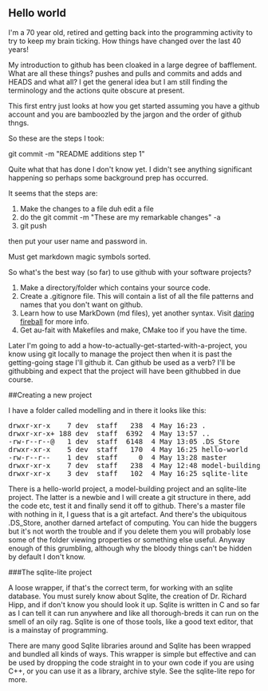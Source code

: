 ## Hello world

I'm a 70 year old, retired and getting back into the programming activity to try to keep my brain ticking. How things have changed over the last 40 years!

My introduction to github has been cloaked in a large degree of bafflement. What are all these things? pushes and pulls and commits and adds and HEADS and what all? I get the general idea but I am still finding the terminology and the actions quite obscure at present.

This first entry just looks at how you get started assuming you have a github account and you are bamboozled by the jargon and the order of github thngs.

So these are the steps I took:

git commit -m "README additions step 1"

Quite what that has done I don't know yet. I didn't see anything significant happening so perhaps some background prep has occurred.

It seems that the steps are:

1. Make the changes to a file duh edit a file
2. do the  git commit -m "These are my remarkable changes" -a
3. git push

then put your user name and password in.

Must get markdown magic symbols sorted.

So what's the best way (so far) to use github with your software projects?

1. Make a directory/folder which contains your source code.
2. Create a .gitignore file. This will contain a list of all the file patterns and names that you don't want on github.
3. Learn how to use MarkDown (md files), yet another syntax. Visit [daring fireball](https://daringfireball.net/projects/markdown/basics) for more info.
4. Get au-fait with Makefiles and make, CMake too if you have the time.

Later I'm going to add a how-to-actually-get-started-with-a-project, you know using git locally to manage the project then when it is past the getting-going stage I'll github it. Can github be used as a verb? I'll be githubbing and expect that the project will have been githubbed in due course. 

##Creating a new project

I have a folder called modelling and in there it looks like this:

<pre>
drwxr-xr-x    7 dev  staff   238  4 May 16:23 .
drwxr-xr-x+ 188 dev  staff  6392  4 May 13:57 ..
-rw-r--r--@   1 dev  staff  6148  4 May 13:05 .DS_Store
drwxr-xr-x    5 dev  staff   170  4 May 16:25 hello-world
-rw-r--r--    1 dev  staff     0  4 May 13:28 master
drwxr-xr-x    7 dev  staff   238  4 May 12:48 model-building
drwxr-xr-x    3 dev  staff   102  4 May 16:25 sqlite-lite
</pre>

There is a hello-world project, a model-building project and an sqlite-lite project. The latter is a newbie and I will create a git structure in there, add the code etc, test it and finally send it off to github. There's a master file with nothing in it, I guess that is a git artefact. And there's the ubiquitous .DS_Store, another darned artefact of computing. You can hide the buggers but it's not worth the trouble and if you delete them you will probably lose some of the folder viewing properties  or something else useful. Anyway enough of this grumbling, although why the bloody things can't be hidden by default I don't know.

###The sqlite-lite project

A loose wrapper, if that's the correct term, for working with an sqlite database. You must surely know about Sqlite, the creation of Dr. Richard Hipp, and if don't know you should look it up. Sqlite is written in C and so far as I can tell it can run anywhere and like all thorough-breds it can run on the smell of an oily rag. Sqlite is one of those tools, like a good text editor, that is a mainstay of programming.

There are many good Sqlite libraries around and Sqlite has been wrapped and bundled all kinds of ways. This wrapper is simple but effective and can be used by dropping the code straight in to your own code if you are using C++, or you can use it as a library, archive style. See the sqlite-lite repo for more.